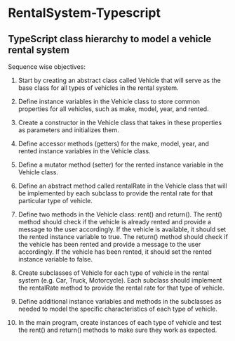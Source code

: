 # RentalSystem-Typescript
TypeScript class hierarchy to model a vehicle rental system
----------------------------------------------------------------
Sequence wise objectives:

1. Start by creating an abstract class called Vehicle that will serve as the base class
for all types of vehicles in the rental system.

2. Define instance variables in the Vehicle class to store common properties for all
vehicles, such as make, model, year, and rented.

3. Create a constructor in the Vehicle class that takes in these properties as
parameters and initializes them.

4. Define accessor methods (getters) for the make, model, year, and rented instance
variables in the Vehicle class.

5. Define a mutator method (setter) for the rented instance variable in the Vehicle
class.

6. Define an abstract method called rentalRate in the Vehicle class that will be
implemented by each subclass to provide the rental rate for that particular type
of vehicle.

7. Define two methods in the Vehicle class: rent() and return(). The rent() method
should check if the vehicle is already rented and provide a message to the user
accordingly. If the vehicle is available, it should set the rented instance variable to
true. The return() method should check if the vehicle has been rented and provide
a message to the user accordingly. If the vehicle has been rented, it should set
the rented instance variable to false.

8. Create subclasses of Vehicle for each type of vehicle in the rental system (e.g.
Car, Truck, Motorcycle). Each subclass should implement the rentalRate method
to provide the rental rate for that type of vehicle.

9. Define additional instance variables and methods in the subclasses as needed to
model the specific characteristics of each type of vehicle.

10. In the main program, create instances of each type of vehicle and test the rent()
and return() methods to make sure they work as expected.
